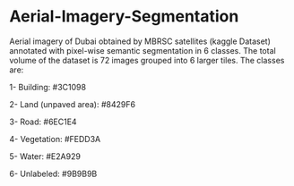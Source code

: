 # Aerial-Imagery-Segmentation
Aerial imagery of Dubai obtained by MBRSC satellites (kaggle Dataset) annotated with pixel-wise semantic segmentation in 6 classes. The total volume of the dataset is 72 images grouped into 6 larger tiles. The classes are:

1- Building: #3C1098

2- Land (unpaved area): #8429F6

3- Road: #6EC1E4

4- Vegetation: #FEDD3A

5- Water: #E2A929

6- Unlabeled: #9B9B9B
